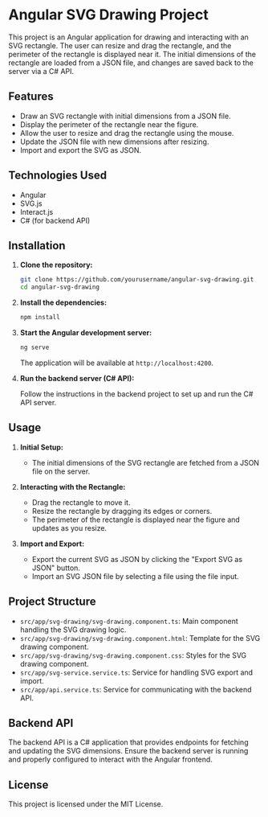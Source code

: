 # Angular SVG Drawing Project

This project is an Angular application for drawing and interacting with an SVG rectangle. The user can resize and drag the rectangle, and the perimeter of the rectangle is displayed near it. The initial dimensions of the rectangle are loaded from a JSON file, and changes are saved back to the server via a C# API.

## Features

- Draw an SVG rectangle with initial dimensions from a JSON file.
- Display the perimeter of the rectangle near the figure.
- Allow the user to resize and drag the rectangle using the mouse.
- Update the JSON file with new dimensions after resizing.
- Import and export the SVG as JSON.

## Technologies Used

- Angular
- SVG.js
- Interact.js
- C# (for backend API)

## Installation

1. **Clone the repository:**

    ```bash
    git clone https://github.com/yourusername/angular-svg-drawing.git
    cd angular-svg-drawing
    ```

2. **Install the dependencies:**

    ```bash
    npm install
    ```

3. **Start the Angular development server:**

    ```bash
    ng serve
    ```

    The application will be available at `http://localhost:4200`.

4. **Run the backend server (C# API):**

    Follow the instructions in the backend project to set up and run the C# API server.

## Usage

1. **Initial Setup:**

    - The initial dimensions of the SVG rectangle are fetched from a JSON file on the server.

2. **Interacting with the Rectangle:**

    - Drag the rectangle to move it.
    - Resize the rectangle by dragging its edges or corners.
    - The perimeter of the rectangle is displayed near the figure and updates as you resize.

3. **Import and Export:**

    - Export the current SVG as JSON by clicking the "Export SVG as JSON" button.
    - Import an SVG JSON file by selecting a file using the file input.

## Project Structure

- `src/app/svg-drawing/svg-drawing.component.ts`: Main component handling the SVG drawing logic.
- `src/app/svg-drawing/svg-drawing.component.html`: Template for the SVG drawing component.
- `src/app/svg-drawing/svg-drawing.component.css`: Styles for the SVG drawing component.
- `src/app/svg-service.service.ts`: Service for handling SVG export and import.
- `src/app/api.service.ts`: Service for communicating with the backend API.

## Backend API

The backend API is a C# application that provides endpoints for fetching and updating the SVG dimensions. Ensure the backend server is running and properly configured to interact with the Angular frontend.

## License

This project is licensed under the MIT License.
